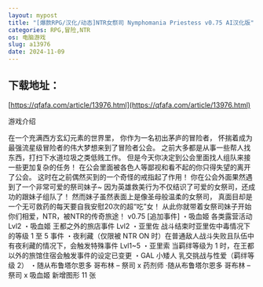 ```yaml
---
layout: mypost
title: "[爆款RPG/汉化/动态]NTR女祭司 Nymphomania Priestess v0.75 AI汉化版"
categories: RPG,冒险,NTR
os: 电脑游戏
slug: a13976
date: 2024-11-09
---
```


## 下载地址：

[https://qfafa.com/article/13976.html](https://qfafa.com/article/13976.html)

游戏介绍

在一个充满西方玄幻元素的世界里，
你作为一名初出茅庐的冒险者，
怀揣着成为最强流星级冒险者的伟大梦想来到了冒险者公会。
之前大多都是从事一些帮人找东西，打扫下水道垃圾之类低贱工作。
但是今天你决定到公会里面找人组队来接一些更加复杂的任务！
在公会里面被各色人等鄙视和看不起的你只得失望的离开了公会。
这时在之前偶然买到的一个奇怪的戒指起了作用！
你在公会外面果然遇到了一个非常可爱的祭司妹子~
因为英雄救美行为不仅结识了可爱的女祭司，还成功的跟妹子组队了！
然而妹子虽然表面上是像圣母般温柔的女祭司，
真面目却是一个无可救药的每天要自我安慰20次的超“吃”女！
从此你就带着女祭司妹子开始你们相爱，NTR，被NTR的传奇旅途！
v0.75
\[追加事件\]
・吸血姬 各类露营活动 Lvl2
・吸血姬 王都之外的旅店事件 Lvl2
・亚里佐 战斗结束时亚里佐中毒情况下的等级 1 至 5 事件
・夜利藏（仅限被 NTR ON 时）在普通敌人战斗失败且队伍中有夜利藏的情况下，会触发特殊事件 Lvl1~5
・亚里索 当羁绊等级为 1 时，在王都以外的旅馆住宿会触发事件的设定已变更
・GAL 小矮人 乳交挑战与性爱（羁绊等级 2）
・随从布鲁塔尔恩多 哥布林 – 祭司 x 药剂师
·随从布鲁塔尔恩多 哥布林 – 祭司 x 吸血姬
新增图形 11 张